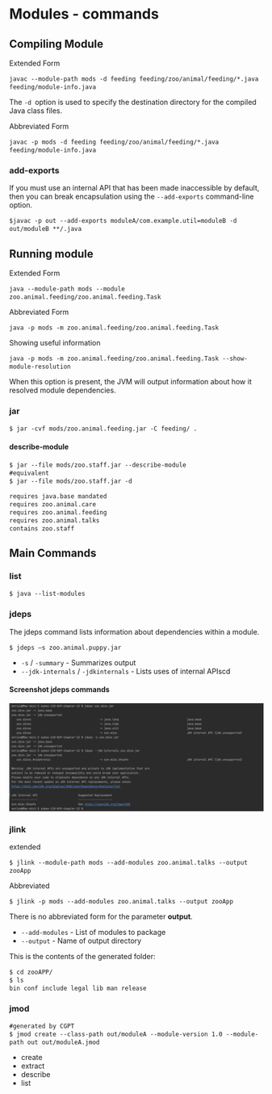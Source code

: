 # Modules - commands

## Compiling Module
Extended Form
```shell
javac --module-path mods -d feeding feeding/zoo/animal/feeding/*.java feeding/module-info.java
```
The `-d `option is used to specify the destination directory for the compiled Java class files.

Abbreviated Form
```shell
javac -p mods -d feeding feeding/zoo/animal/feeding/*.java feeding/module-info.java
```
### add-exports
If you must use an internal API that has been made inaccessible by default, then you can break encapsulation using the `--add-exports` command-line option.
```shell
$javac -p out --add-exports moduleA/com.example.util=moduleB -d out/moduleB **/.java
```
## Running module
Extended Form
```shell
java --module-path mods --module zoo.animal.feeding/zoo.animal.feeding.Task
```
Abbreviated Form
```shell
java -p mods -m zoo.animal.feeding/zoo.animal.feeding.Task
```
Showing useful information
```shell
java -p mods -m zoo.animal.feeding/zoo.animal.feeding.Task --show-module-resolution
```
When this option is present, the JVM will output information about how it resolved module dependencies.

### jar
```shell
$ jar -cvf mods/zoo.animal.feeding.jar -C feeding/ .
```

#### describe-module
```shell
$ jar --file mods/zoo.staff.jar --describe-module
#equivalent
$ jar --file mods/zoo.staff.jar -d
 ```
```shell
requires java.base mandated
requires zoo.animal.care
requires zoo.animal.feeding
requires zoo.animal.talks
contains zoo.staff
```
## Main Commands
### list
```shell
$ java --list-modules
```
### jdeps
The jdeps command lists information about dependencies within a module.
```shell
$ jdeps –s zoo.animal.puppy.jar 
```
* `-s` / `-summary` - Summarizes output
* `--jdk-internals` / `-jdkinternals` - Lists uses of internal APIscd
#### Screenshot jdeps commands

![jdeps.png](images/jdeps.png)

### jlink
extended
```shell
$ jlink --module-path mods --add-modules zoo.animal.talks --output zooApp 
```
Abbreviated
```shell
$ jlink -p mods --add-modules zoo.animal.talks --output zooApp 
```
There is no abbreviated form for the parameter **output**.
* `--add-modules` - List of modules to package
* `--output` - Name of output directory  

This is the contents of the generated folder:
```shell
$ cd zooAPP/    
$ ls
bin conf include legal lib man release
```
### jmod
```shell
#generated by CGPT
$ jmod create --class-path out/moduleA --module-version 1.0 --module-path out out/moduleA.jmod
```
- create
- extract
- describe
- list